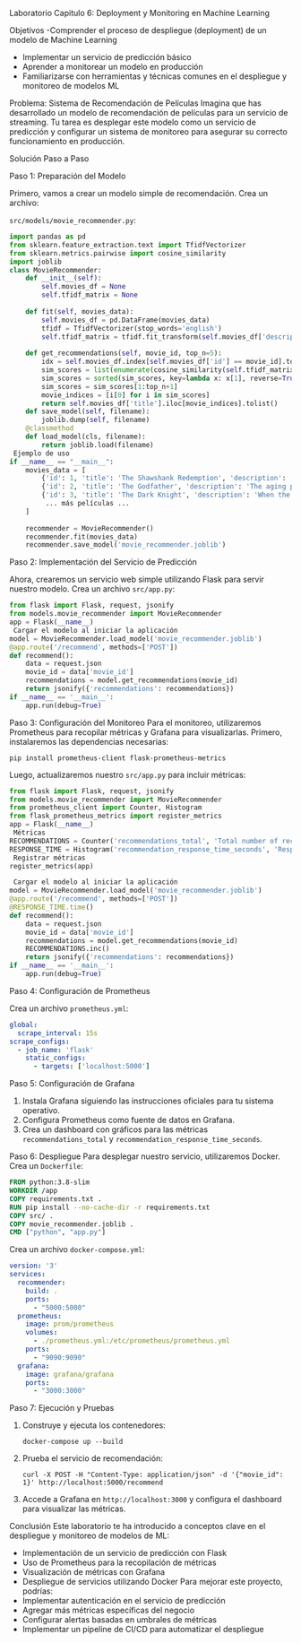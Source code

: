 Laboratorio Capitulo 6: Deployment y Monitoring en Machine Learning


 Objetivos
-Comprender el proceso de despliegue (deployment) de un modelo de Machine Learning
-	Implementar un servicio de predicción básico
-	Aprender a monitorear un modelo en producción
-	Familiarizarse con herramientas y técnicas comunes en el despliegue y monitoreo de modelos ML

 Problema: 
Sistema de Recomendación de Películas
Imagina que has desarrollado un modelo de recomendación de películas para un servicio de streaming. Tu tarea es desplegar este modelo como un servicio de predicción y configurar un sistema de monitoreo para asegurar su correcto funcionamiento en producción.

Solución Paso a Paso

Paso 1: Preparación del Modelo

Primero, vamos a crear un modelo simple de recomendación. Crea un archivo:

`src/models/movie_recommender.py`:
```python
import pandas as pd
from sklearn.feature_extraction.text import TfidfVectorizer
from sklearn.metrics.pairwise import cosine_similarity
import joblib
class MovieRecommender:
    def __init__(self):
        self.movies_df = None
        self.tfidf_matrix = None
        
    def fit(self, movies_data):
        self.movies_df = pd.DataFrame(movies_data)
        tfidf = TfidfVectorizer(stop_words='english')
        self.tfidf_matrix = tfidf.fit_transform(self.movies_df['description'])
        
    def get_recommendations(self, movie_id, top_n=5):
        idx = self.movies_df.index[self.movies_df['id'] == movie_id].tolist()[0]
        sim_scores = list(enumerate(cosine_similarity(self.tfidf_matrix[idx], self.tfidf_matrix)[0]))
        sim_scores = sorted(sim_scores, key=lambda x: x[1], reverse=True)
        sim_scores = sim_scores[1:top_n+1]
        movie_indices = [i[0] for i in sim_scores]
        return self.movies_df['title'].iloc[movie_indices].tolist()
    def save_model(self, filename):
        joblib.dump(self, filename)
    @classmethod
    def load_model(cls, filename):
        return joblib.load(filename)
 Ejemplo de uso
if __name__ == "__main__":
    movies_data = [
        {'id': 1, 'title': 'The Shawshank Redemption', 'description': 'Two imprisoned men bond over a number of years...'},
        {'id': 2, 'title': 'The Godfather', 'description': 'The aging patriarch of an organized crime dynasty...'},
        {'id': 3, 'title': 'The Dark Knight', 'description': 'When the menace known as the Joker emerges from his mysterious past...'},
         ... más películas ...
    ]
    
    recommender = MovieRecommender()
    recommender.fit(movies_data)
    recommender.save_model('movie_recommender.joblib')
```
Paso 2: Implementación del Servicio de Predicción

Ahora, crearemos un servicio web simple utilizando Flask para servir nuestro modelo. Crea un archivo `src/app.py`:
```python
from flask import Flask, request, jsonify
from models.movie_recommender import MovieRecommender
app = Flask(__name__)
 Cargar el modelo al iniciar la aplicación
model = MovieRecommender.load_model('movie_recommender.joblib')
@app.route('/recommend', methods=['POST'])
def recommend():
    data = request.json
    movie_id = data['movie_id']
    recommendations = model.get_recommendations(movie_id)
    return jsonify({'recommendations': recommendations})
if __name__ == '__main__':
    app.run(debug=True)
```
Paso 3: Configuración del Monitoreo
Para el monitoreo, utilizaremos Prometheus para recopilar métricas y Grafana para visualizarlas. Primero, instalaremos las dependencias necesarias:
```
pip install prometheus-client flask-prometheus-metrics
```
Luego, actualizaremos nuestro `src/app.py` para incluir métricas:
```python
from flask import Flask, request, jsonify
from models.movie_recommender import MovieRecommender
from prometheus_client import Counter, Histogram
from flask_prometheus_metrics import register_metrics
app = Flask(__name__)
 Métricas
RECOMMENDATIONS = Counter('recommendations_total', 'Total number of recommendations made')
RESPONSE_TIME = Histogram('recommendation_response_time_seconds', 'Response time for recommendations')
 Registrar métricas
register_metrics(app)

 Cargar el modelo al iniciar la aplicación
model = MovieRecommender.load_model('movie_recommender.joblib')
@app.route('/recommend', methods=['POST'])
@RESPONSE_TIME.time()
def recommend():
    data = request.json
    movie_id = data['movie_id']
    recommendations = model.get_recommendations(movie_id)
    RECOMMENDATIONS.inc()
    return jsonify({'recommendations': recommendations})
if __name__ == '__main__':
    app.run(debug=True)
```
Paso 4: Configuración de Prometheus

Crea un archivo `prometheus.yml`:
```yaml
global:
  scrape_interval: 15s
scrape_configs:
  - job_name: 'flask'
    static_configs:
      - targets: ['localhost:5000']
```
Paso 5: Configuración de Grafana

1. Instala Grafana siguiendo las instrucciones oficiales para tu sistema operativo.
2. Configura Prometheus como fuente de datos en Grafana.
3. Crea un dashboard con gráficos para las métricas `recommendations_total` y `recommendation_response_time_seconds`.

Paso 6: Despliegue
Para desplegar nuestro servicio, utilizaremos Docker. Crea un `Dockerfile`:
```dockerfile
FROM python:3.8-slim
WORKDIR /app
COPY requirements.txt .
RUN pip install --no-cache-dir -r requirements.txt
COPY src/ .
COPY movie_recommender.joblib .
CMD ["python", "app.py"]
```
Crea un archivo `docker-compose.yml`:
```yaml
version: '3'
services:
  recommender:
    build: .
    ports:
      - "5000:5000"
  prometheus:
    image: prom/prometheus
    volumes:
      - ./prometheus.yml:/etc/prometheus/prometheus.yml
    ports:
      - "9090:9090"
  grafana:
    image: grafana/grafana
    ports:
      - "3000:3000"
```
 Paso 7: Ejecución y Pruebas

1. Construye y ejecuta los contenedores:
   ```
   docker-compose up --build
   ```
2. Prueba el servicio de recomendación:
   ```
   curl -X POST -H "Content-Type: application/json" -d '{"movie_id": 1}' http://localhost:5000/recommend
   ```
3. Accede a Grafana en `http://localhost:3000` y configura el dashboard para visualizar las métricas.

Conclusión
Este laboratorio te ha introducido a conceptos clave en el despliegue y monitoreo de modelos de ML:
- Implementación de un servicio de predicción con Flask
- Uso de Prometheus para la recopilación de métricas
- Visualización de métricas con Grafana
- Despliegue de servicios utilizando Docker
Para mejorar este proyecto, podrías:
- Implementar autenticación en el servicio de predicción
- Agregar más métricas específicas del negocio
- Configurar alertas basadas en umbrales de métricas
- Implementar un pipeline de CI/CD para automatizar el despliegue

